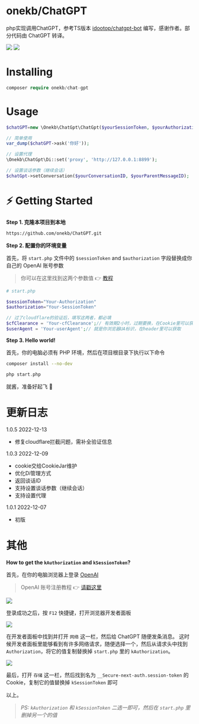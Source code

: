 # onekb/ChatGPT

php实现调用ChatGPT，参考TS版本 [idootop/chatgpt-bot](https://github.com/idootop/chatgpt-bot) 编写，感谢作者。部分代码由 ChatGPT 转译。

![](./screenshots/conch.jpeg)
![](./screenshots/demo.png)

# Installing

```php
composer require onekb/chat-gpt
```

# Usage

```php
$chatGPT=new \Onekb\ChatGpt\ChatGpt($yourSessionToken, $yourAuthorization, $userAgent, $cfClearance); // 前两者二选一填写，获取方法见下方。后两者必填。

// 简单使用
var_dump($chatGPT->ask('你好'));

// 设置代理
\Onekb\ChatGpt\Di::set('proxy', 'http://127.0.0.1:8899');

// 设置谈话参数（继续会话）
$chatGpt->setConversation($yourConversationID, $yourParentMessageID);
```

# ⚡️ Getting Started

**Step 1. 克隆本项目到本地**

```bash
https://github.com/onekb/ChatGPT.git
```

**Step 2. 配置你的环境变量**

首先，将 `start.php` 文件中的 `$sessionToken` and `$authorization` 字段替换成你自己的 OpenAI 账号参数
> 你可以在这里找到这两个参数值 👉 [教程](#其他)

```php
# start.php

$sessionToken="Your-Authorization"
$authorization="Your-SessionToken"

// 过了cloudflare的验证后，填写这两者，都必填
$cfClearance = 'Your-cfClearance';// 有效期2小时，过期要换，在Cookie里可以获取
$userAgent = 'Your-userAgent';// 就是你浏览器UA标识，在header里可以获取
```

**Step 3. Hello world!**

首先，你的电脑必须有 PHP 环境，然后在项目根目录下执行以下命令

```bash
composer install --no-dev
```

```php
php start.php
```

就酱，准备好起飞 🚀

# 更新日志

1.0.5 2022-12-13
- 修复cloudflare拦截问题，需补全验证信息

1.0.3 2022-12-09

- cookie交给CookieJar维护
- 优化Di管理方式
- 返回谈话ID
- 支持设置谈话参数（继续会话）
- 支持设置代理

1.0.1 2022-12-07

- 初版

# 其他

**How to get the `kAuthorization` and `kSessionToken`?**

首先，在你的电脑浏览器上登录 [OpenAI](https://chat.openai.com/chat)

> OpenAI 账号注册教程 👉 [请戳这里](https://juejin.cn/post/7173447848292253704)

![](./screenshots/logined.png)

登录成功之后，按 `F12` 快捷键，打开浏览器开发者面板

![](./screenshots/auth.png)

在开发者面板中找到并打开 `网络` 这一栏，然后给 ChatGPT 随便发条消息。 这时候开发者面板里能够看到有许多网络请求，随便选择一个，然后从请求头中找到 `Authorization`，将它的值复制替换掉 `start.php`
里的 `kAuthorization`。

![](./screenshots/session.png)

最后，打开 `存储` 这一栏，然后找到名为 `__Secure-next-auth.session-token` 的 Cookie，复制它的值替换掉 `kSessionToken` 即可

以上。

> *PS: `kAuthorization` 和 `kSessionToken` 二选一即可，然后在 `start.php` 里删掉另一个的值*